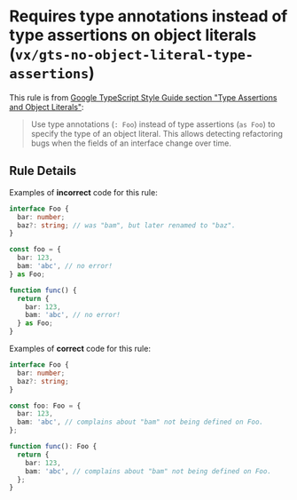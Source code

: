 # Requires type annotations instead of type assertions on object literals (`vx/gts-no-object-literal-type-assertions`)

This rule is from
[Google TypeScript Style Guide section "Type Assertions and Object Literals"](https://google.github.io/styleguide/tsguide.html#type-assertions-and-object-literals):

> Use type annotations (`: Foo`) instead of type assertions (`as Foo`) to
> specify the type of an object literal. This allows detecting refactoring bugs
> when the fields of an interface change over time.

## Rule Details

Examples of **incorrect** code for this rule:

```ts
interface Foo {
  bar: number;
  baz?: string; // was "bam", but later renamed to "baz".
}

const foo = {
  bar: 123,
  bam: 'abc', // no error!
} as Foo;

function func() {
  return {
    bar: 123,
    bam: 'abc', // no error!
  } as Foo;
}
```

Examples of **correct** code for this rule:

```ts
interface Foo {
  bar: number;
  baz?: string;
}

const foo: Foo = {
  bar: 123,
  bam: 'abc', // complains about "bam" not being defined on Foo.
};

function func(): Foo {
  return {
    bar: 123,
    bam: 'abc', // complains about "bam" not being defined on Foo.
  };
}
```
